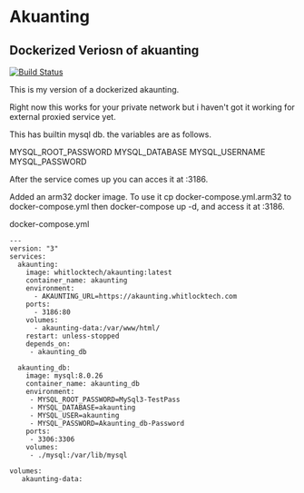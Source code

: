 # Akuanting
## Dockerized Veriosn of akuanting

[![Build Status](https://gitlab.com/whitlocktech/akaunting/badges/main/pipeline.svg)](https://gitlab.com/whitlocktech/akaunting/-/commits/main)

This is my version of a dockerized akaunting.

Right now this works for your private network but i haven't
got it working for external proxied service yet.

This has builtin mysql db. the variables are as follows.

MYSQL_ROOT_PASSWORD
MYSQL_DATABASE
MYSQL_USERNAME
MYSQL_PASSWORD

After the service comes up you can acces it at :3186.

Added an arm32 docker image. To use it cp docker-compose.yml.arm32 to docker-compose.yml then docker-compose up -d, and access it at :3186.

docker-compose.yml

```
---
version: "3"
services:
  akaunting:
    image: whitlocktech/akaunting:latest
    container_name: akaunting
    environment:
      - AKAUNTING_URL=https://akaunting.whitlocktech.com
    ports:
      - 3186:80
    volumes:
      - akaunting-data:/var/www/html/    
    restart: unless-stopped
    depends_on: 
     - akaunting_db

  akaunting_db:
    image: mysql:8.0.26
    container_name: akaunting_db
    environment:
     - MYSQL_ROOT_PASSWORD=MySql3-TestPass
     - MYSQL_DATABASE=akaunting
     - MYSQL_USER=akaunting
     - MYSQL_PASSWORD=Akaunting_db-Password
    ports:
     - 3306:3306
    volumes:
     - ./mysql:/var/lib/mysql

volumes:
   akaunting-data:
   

```

